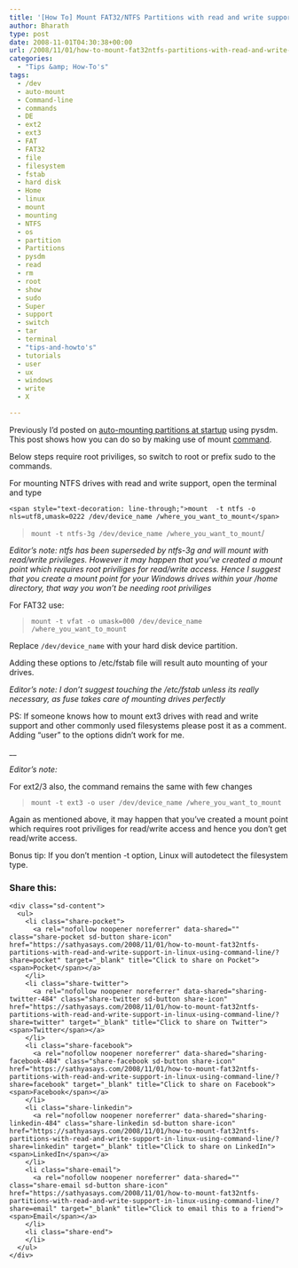 ```yaml
---
title: '[How To] Mount FAT32/NTFS Partitions with read and write support in linux using command-line'
author: Bharath
type: post
date: 2008-11-01T04:30:38+00:00
url: /2008/11/01/how-to-mount-fat32ntfs-partitions-with-read-and-write-support-in-linux-using-command-line/
categories:
  - "Tips &amp; How-To's"
tags:
  - /dev
  - auto-mount
  - Command-line
  - commands
  - DE
  - ext2
  - ext3
  - FAT
  - FAT32
  - file
  - filesystem
  - fstab
  - hard disk
  - Home
  - linux
  - mount
  - mounting
  - NTFS
  - os
  - partition
  - Partitions
  - pysdm
  - read
  - rm
  - root
  - show
  - sudo
  - Super
  - support
  - switch
  - tar
  - terminal
  - "tips-and-howto's"
  - tutorials
  - user
  - ux
  - windows
  - write
  - X

---
```

Previously I&#8217;d posted on <a href="http://sathyasays.com/2008/10/08/how-to-automount-hard-drive-partitions-everytime-you-login-in-linux/" target="_blank">auto-mounting partitions at startup</a> using pysdm. This post shows how you can do so by making use of mount <a href="http://sathyasays.com/tag/commands" target="_blank">command</a>.

Below steps require root priviliges, so switch to root or prefix sudo to the commands.

For mounting NTFS drives with read and write support, open the terminal and type

`<span style="text-decoration: line-through;">mount  -t ntfs -o nls=utf8,umask=0222 /dev/device_name /where_you_want_to_mount</span>`

> `mount -t ntfs-3g /dev/device_name /where_you_want_to_mount`/

 _Editor&#8217;s note: ntfs has been superseded by ntfs-3g and will mount with read/write privileges. However it may happen that you&#8217;ve created a mount point which requires root priviliges for read/write access. Hence I suggest that you create a mount point for your Windows drives within your /home directory, that way you won&#8217;t be needing root priviliges_

For FAT32 use:

> `mount -t vfat -o umask=000 /dev/device_name /where_you_want_to_mount`

Replace `/dev/device_name` with your hard disk device partition.

Adding these options to /etc/fstab file will result auto mounting of your drives.

_Editor&#8217;s note: I don&#8217;t suggest touching the /etc/fstab unless its really necessary, as fuse takes care of mounting drives perfectly_
  
PS: If someone knows how to mount ext3 drives with read and write support and other commonly used filesystems please post it as a comment. Adding &#8220;user&#8221; to the options didn&#8217;t work for me.
  
__

_Editor&#8217;s note:_
  
For ext2/3 also, the command remains the same with few changes

> `mount -t ext3 -o user /dev/device_name /where_you_want_to_mount`

Again as mentioned above, it may happen that you&#8217;ve created a mount point which requires root priviliges for read/write access and hence you don&#8217;t get read/write access.

Bonus tip: If you don&#8217;t mention -t option, Linux will autodetect the filesystem type.

<div class="sharedaddy sd-sharing-enabled">
  <div class="robots-nocontent sd-block sd-social sd-social-icon-text sd-sharing">
    <h3 class="sd-title">
      Share this:
    </h3>
    
    <div class="sd-content">
      <ul>
        <li class="share-pocket">
          <a rel="nofollow noopener noreferrer" data-shared="" class="share-pocket sd-button share-icon" href="https://sathyasays.com/2008/11/01/how-to-mount-fat32ntfs-partitions-with-read-and-write-support-in-linux-using-command-line/?share=pocket" target="_blank" title="Click to share on Pocket"><span>Pocket</span></a>
        </li>
        <li class="share-twitter">
          <a rel="nofollow noopener noreferrer" data-shared="sharing-twitter-484" class="share-twitter sd-button share-icon" href="https://sathyasays.com/2008/11/01/how-to-mount-fat32ntfs-partitions-with-read-and-write-support-in-linux-using-command-line/?share=twitter" target="_blank" title="Click to share on Twitter"><span>Twitter</span></a>
        </li>
        <li class="share-facebook">
          <a rel="nofollow noopener noreferrer" data-shared="sharing-facebook-484" class="share-facebook sd-button share-icon" href="https://sathyasays.com/2008/11/01/how-to-mount-fat32ntfs-partitions-with-read-and-write-support-in-linux-using-command-line/?share=facebook" target="_blank" title="Click to share on Facebook"><span>Facebook</span></a>
        </li>
        <li class="share-linkedin">
          <a rel="nofollow noopener noreferrer" data-shared="sharing-linkedin-484" class="share-linkedin sd-button share-icon" href="https://sathyasays.com/2008/11/01/how-to-mount-fat32ntfs-partitions-with-read-and-write-support-in-linux-using-command-line/?share=linkedin" target="_blank" title="Click to share on LinkedIn"><span>LinkedIn</span></a>
        </li>
        <li class="share-email">
          <a rel="nofollow noopener noreferrer" data-shared="" class="share-email sd-button share-icon" href="https://sathyasays.com/2008/11/01/how-to-mount-fat32ntfs-partitions-with-read-and-write-support-in-linux-using-command-line/?share=email" target="_blank" title="Click to email this to a friend"><span>Email</span></a>
        </li>
        <li class="share-end">
        </li>
      </ul>
    </div>
  </div>
</div>